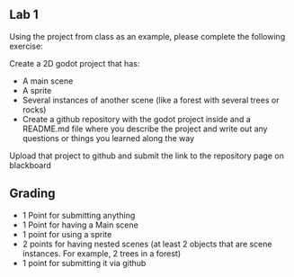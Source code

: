 ## Lab 1
Using the project from class as an example, please complete the following exercise:

  Create a 2D godot project that has:
  - A main scene
  - A sprite
  - Several instances of another scene (like a forest with several trees or rocks)
  - Create a github repository with the godot project inside and a README.md file where you describe the project and write out any questions or things you learned along the way

Upload that project to github and submit the link to the repository page on blackboard

## Grading
- 1 Point for submitting anything
- 1 Point for having a Main scene
- 1 point for using a sprite
- 2 points for having nested scenes (at least 2 objects that are scene instances. For example, 2 trees in a forest)
- 1 point for submitting it via github
